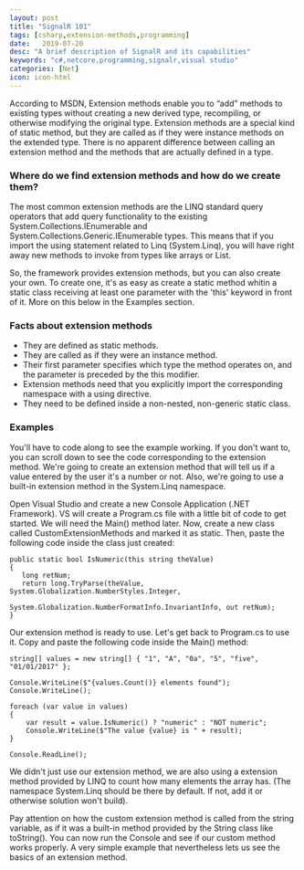 ```yaml
---
layout: post
title: "SignalR 101"
tags: [csharp,extension-methods,programming]
date:   2019-07-20
desc: "A brief description of SignalR and its capabilities"
keywords: "c#,netcore,programming,signalr,visual studio"
categories: [Net]
icon: icon-html
---
```


According to MSDN, Extension methods enable you to “add” methods to existing types without creating a new derived type, recompiling, or otherwise modifying the original type. Extension methods are a special kind of static method, but they are called as if they were instance methods on the extended type. There is no apparent difference between calling an extension method and the methods that are actually defined in a type.


### Where do we find extension methods and how do we create them?

The most common extension methods are the LINQ standard query operators that add query functionality to the existing System.Collections.IEnumerable and System.Collections.Generic.IEnumerable types.
This means that if you import the using statement related to Linq (System.Linq), you will have right away new methods to invoke from types like arrays or List.

So, the framework provides extension methods, but you can also create your own. To create one, it's as easy as create a static method whitin a static class receiving at least one parameter with the 'this' keyword in front of it. More on this below in the Examples section.


### Facts about extension methods

- They are defined as static methods.
- They are called as if they were an instance method.
- Their first parameter specifies which type the method operates on, and the parameter is preceded by the this modifier.
- Extension methods need that you explicitly import the corresponding namespace with a using directive.
- They need to be defined inside a non-nested, non-generic static class.


### Examples

You'll have to code along to see the example working. If you don't want to, you can scroll
down to see the code corresponding to the extension method.
We're going to create an extension method that will tell us if a value entered by the user
it's a number or not. Also, we're going to use a built-in extension method in the System.Linq namespace.

Open Visual Studio and create a new Console Application (.NET Framework). VS will create a Program.cs file with a little bit of code to get started. We will need the Main() method later. Now, create a new class called CustomExtensionMethods and marked it as static.
Then, paste the following code inside the class just created:
```
public static bool IsNumeric(this string theValue)
{
   long retNum;
   return long.TryParse(theValue, System.Globalization.NumberStyles.Integer, 
					    System.Globalization.NumberFormatInfo.InvariantInfo, out retNum);
}
```

Our extension method is ready to use. Let's get back to Program.cs to use it. 
Copy and paste the following code inside the Main() method:
```
string[] values = new string[] { "1", "A", "0a", "5", "five", "01/01/2017" };

Console.WriteLine($"{values.Count()} elements found");
Console.WriteLine();

foreach (var value in values)
{
    var result = value.IsNumeric() ? "numeric" : "NOT numeric";
    Console.WriteLine($"The value {value} is " + result);
}

Console.ReadLine();
```

We didn't just use our extension method, we are also using a extension method provided by LINQ to count how many elements the array has. (The namespace System.Linq should be there by default. If not, add it or otherwise solution won't build).

Pay attention on how the custom extension method is called from the string variable, as if it was a built-in method provided by the String class like toString().
You can now run the Console and see if our custom method works properly.
A very simple example that nevertheless lets us see the basics of an extension method.
